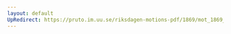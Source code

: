 ```yaml
---
layout: default
UpRedirect: https://pruto.im.uu.se/riksdagen-motions-pdf/1869/mot_1869__ak__reg/mot_1869__ak__reg-003.pdf
---
```

